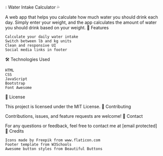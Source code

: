 💧 Water Intake Calculator 💦

A web app that helps you calculate how much water you should drink each day. Simply enter your weight, and the app calculates the amount of water you should drink based on your weight.
🚀 Features

    Calculate your daily water intake
    Switch between lb and kg units
    Clean and responsive UI
    Social media links in footer

🛠️ Technologies Used

    HTML
    CSS
    JavaScript
    Bootstrap
    Font Awesome

📝 License

This project is licensed under the MIT License.
🤝 Contributing

Contributions, issues, and feature requests are welcome!
📧 Contact

For any questions or feedback, feel free to contact me at [email protected]
🌟 Credits

    Icons made by Freepik from www.flaticon.com
    Footer template from W3Schools
    Awesome button styles from Beautiful Buttons
